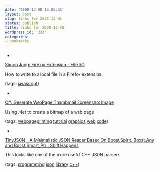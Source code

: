 ```yaml
---
date: '2008-12-08 15:05:56'
layout: post
slug: links-for-2008-12-08
status: publish
title: links for 2008-12-08
wordpress_id: '333'
categories:
- bookmarks
---
```


  *


[Simon Jung: Firefox Extension - File I/O](http://simon-jung.blogspot.com/2007/10/firefox-extension-file-io.html)


How to write to a local file in a Firefox extension.


(tags: [javascript](http://delicious.com/eob/javascript))


  *


[C#: Generate WebPage Thumbmail Screenshot Image](http://pietschsoft.com/post/2008/07/C-Generate-WebPage-Thumbmail-Screenshot-Image.aspx)


Using .Net to create a bitmap of a web page


(tags: [webpageprinting](http://delicious.com/eob/webpageprinting) [tutorial](http://delicious.com/eob/tutorial) [graphics](http://delicious.com/eob/graphics) [web](http://delicious.com/eob/web) [code](http://delicious.com/eob/code))


  *


[TinyJSON - A Minimalistic JSON Reader Based On Boost.Spirit, Boost.Any and Boost.Smart_Ptr : Shift Happens](http://blog.beef.de/projects/tinyjson/)


This looks like one of the more useful C++ JSON parsers.


(tags: [programming](http://delicious.com/eob/programming) [json](http://delicious.com/eob/json) [library](http://delicious.com/eob/library) [c++](http://delicious.com/eob/c%2B%2B))



